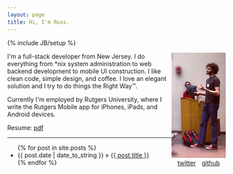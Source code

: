 ```yaml
---
layout: page
title: Hi, I'm Russ.
---
```

{% include JB/setup %}

<div style="float:right;text-align:center">
<img src="assets/me.jpg" style="padding:0px" class="well" />
<br>
<a href="http://twitter.com/#!/russjf" class="zocial icon twitter" style="margin:5px;">twitter</a>
<a href="http://github.com/russfrank" class="zocial icon github" style="margin:5px;">github</a>
</div>

I'm a full-stack developer from New Jersey. I do everything from 
\*nix system administration to web backend development to mobile UI construction. 
I like clean code, simple design, and coffee. I love an elegant solution and 
I try to do things the Right Way™.

Currently I'm employed by Rutgers University, where I write the Rutgers Mobile app for iPhones, iPads, and Android devices.

Resume: [pdf](assets/resume.pdf)

-------

<ul>{% for post in site.posts %}
   <li><span>{{ post.date | date_to_string }}</span> &raquo; <a href="{{ BASE_PATH }}{{ post.url }}">{{ post.title }}</a></li>
{% endfor %}</ul>
